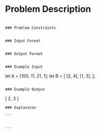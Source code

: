 # Problem Description

###

```

### Problem Constraints

```

```

### Input Format

```

```

### Output Format

```

```

### Example Input

```

let A = [100, 11, 21, 1];
let B = [
[2, 4],
[1, 3],
];

```

### Example Output

```

[ 2, 3 ]

````
### Explanaton

```


```
````
